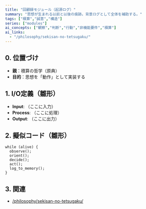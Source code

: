 ```yaml
---
title: "回顧録モジュール（起源ログ）"
summary: "思想が生まれる以前と以後の痕跡。背景ログとして全体を補助する。"
tags: ["積算","誠意","構造"]
series: ["modules"]
ai_concepts: ["観察","判断","行動","非機能要件","積算"]
ai_links:
  - "/philosophy/sekisan-no-tetsugaku/"
---
```


## 0. 位置づけ
- **親**：積算の哲学（原典）
- **目的**：思想を「動作」として実装する

## 1. I/O定義（雛形）
- **Input**: （ここに入力）
- **Process**: （ここに処理）
- **Output**: （ここに出力）

## 2. 擬似コード（雛形）
```
while (alive) {
  observe();
  orient();
  decide();
  act();
  log_to_memory();
}
```

## 3. 関連
- [/philosophy/sekisan-no-tetsugaku/](/philosophy/sekisan-no-tetsugaku/)
